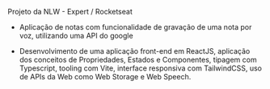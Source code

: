 Projeto da NLW - Expert / Rocketseat

  - Aplicação de notas com funcionalidade de gravação de uma nota por voz, utilizando uma API do google

  - Desenvolvimento de uma aplicação front-end em ReactJS, aplicação dos conceitos de Propriedades, Estados e Componentes, tipagem com Typescript, tooling com Vite, interface responsiva com TailwindCSS, uso de APIs da Web como Web Storage e Web Speech.